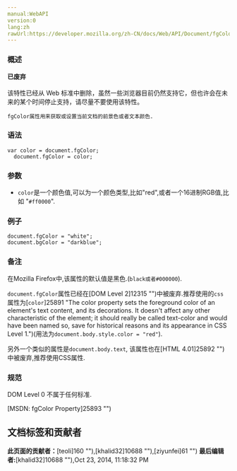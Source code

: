 ```yaml
---
manual:WebAPI
version:0
lang:zh
rawUrl:https://developer.mozilla.org/zh-CN/docs/Web/API/Document/fgColor
---
```





### 概述<a name="Summary"></a>


**已废弃**<br></br>该特性已经从 Web 标准中删除，虽然一些浏览器目前仍然支持它，但也许会在未来的某个时间停止支持，请尽量不要使用该特性。


`fgColor属性用来获取或设置当前文档的前景色或者文本颜色.`
### 语法<a name="Syntax"></a>

```
var color = document.fgColor;
  document.fgColor = color;
```

### 参数<a name="Parameters"></a>

* `color`是一个颜色值,可以为一个颜色类型,比如&quot;red&quot;,或者一个16进制RGB值,比如 &quot;`#ff0000`&quot;.

### 例子<a name="Example"></a>

```
document.fgColor = "white";
document.bgColor = "darkblue";
```

### 备注<a name="Notes"></a>


在Mozilla Firefox中,该属性的默认值是黑色.(`black或者#000000`).



`document.fgColor`属性已经在[DOM Level 2]12315 "")中被废弃.推荐使用的`css`属性为[`color`]25891 "The color property sets the foreground color of an element's text content, and its decorations. It doesn't affect any other characteristic of the element; it should really be called text-color and would have been named so, save for historical reasons and its appearance in CSS Level 1.")(用法为`document.body.style.color = "red"`).



另外一个类似的属性是`document.body.text`, 该属性也在[HTML 4.01]25892 "")中被废弃,推荐使用CSS属性.


### 规范<a name="Specification"></a>


DOM Level 0 不属于任何标准.



[MSDN: fgColor Property]25893 "")




## 文档标签和贡献者
**此页面的贡献者：**[teoli]160 ""),[khalid32]10688 ""),[ziyunfei]61 "")
**最后编辑者:**[khalid32]10688 ""),<time>Oct 23, 2014, 11:18:32 PM</time>


